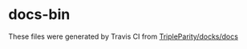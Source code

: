 # docs-bin

These files were generated by Travis CI from [TripleParity/docks/docs](https://github.com/TripleParity/docks/tree/smaller-logo/docs)
